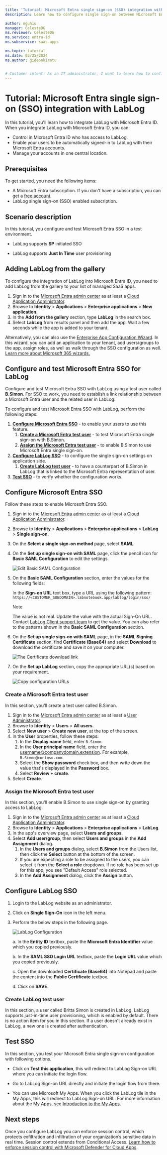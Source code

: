 ```yaml
---
title: 'Tutorial: Microsoft Entra single sign-on (SSO) integration with LabLog'
description: Learn how to configure single sign-on between Microsoft Entra ID and LabLog.

author: nguhiu
manager: CelesteDG
ms.reviewer: CelesteDG
ms.service: entra-id
ms.subservice: saas-apps

ms.topic: tutorial
ms.date: 03/25/2024
ms.author: gideonkiratu


# Customer intent: As an IT administrator, I want to learn how to configure single sign-on between Microsoft Entra ID and LabLog so that I can control who has access to LabLog, enable automatic sign-in with Microsoft Entra accounts, and manage my accounts in one central location.
---
```


# Tutorial: Microsoft Entra single sign-on (SSO) integration with LabLog

In this tutorial, you'll learn how to integrate LabLog with Microsoft Entra ID. When you integrate LabLog with Microsoft Entra ID, you can:

* Control in Microsoft Entra ID who has access to LabLog.
* Enable your users to be automatically signed-in to LabLog with their Microsoft Entra accounts.
* Manage your accounts in one central location.

## Prerequisites

To get started, you need the following items:

* A Microsoft Entra subscription. If you don't have a subscription, you can get a [free account](https://azure.microsoft.com/free/).
* LabLog single sign-on (SSO) enabled subscription.

## Scenario description

In this tutorial, you configure and test Microsoft Entra SSO in a test environment.

* LabLog supports **SP** initiated SSO

* LabLog supports **Just In Time** user provisioning


## Adding LabLog from the gallery

To configure the integration of LabLog into Microsoft Entra ID, you need to add LabLog from the gallery to your list of managed SaaS apps.

1. Sign in to the [Microsoft Entra admin center](https://entra.microsoft.com) as at least a [Cloud Application Administrator](~/identity/role-based-access-control/permissions-reference.md#cloud-application-administrator).
1. Browse to **Identity** > **Applications** > **Enterprise applications** > **New application**.
1. In the **Add from the gallery** section, type **LabLog** in the search box.
1. Select **LabLog** from results panel and then add the app. Wait a few seconds while the app is added to your tenant.

 Alternatively, you can also use the [Enterprise App Configuration Wizard](https://portal.office.com/AdminPortal/home?Q=Docs#/azureadappintegration). In this wizard, you can add an application to your tenant, add users/groups to the app, assign roles, as well as walk through the SSO configuration as well. [Learn more about Microsoft 365 wizards.](/microsoft-365/admin/misc/azure-ad-setup-guides)


<a name='configure-and-test-azure-ad-sso-for-lablog'></a>

## Configure and test Microsoft Entra SSO for LabLog

Configure and test Microsoft Entra SSO with LabLog using a test user called **B.Simon**. For SSO to work, you need to establish a link relationship between a Microsoft Entra user and the related user in LabLog.

To configure and test Microsoft Entra SSO with LabLog, perform the following steps:

1. **[Configure Microsoft Entra SSO](#configure-azure-ad-sso)** - to enable your users to use this feature.
    1. **[Create a Microsoft Entra test user](#create-an-azure-ad-test-user)** - to test Microsoft Entra single sign-on with B.Simon.
    1. **[Assign the Microsoft Entra test user](#assign-the-azure-ad-test-user)** - to enable B.Simon to use Microsoft Entra single sign-on.
1. **[Configure LabLog SSO](#configure-lablog-sso)** - to configure the single sign-on settings on application side.
    1. **[Create LabLog test user](#create-lablog-test-user)** - to have a counterpart of B.Simon in LabLog that is linked to the Microsoft Entra representation of user.
1. **[Test SSO](#test-sso)** - to verify whether the configuration works.

<a name='configure-azure-ad-sso'></a>

## Configure Microsoft Entra SSO

Follow these steps to enable Microsoft Entra SSO.

1. Sign in to the [Microsoft Entra admin center](https://entra.microsoft.com) as at least a [Cloud Application Administrator](~/identity/role-based-access-control/permissions-reference.md#cloud-application-administrator).
1. Browse to **Identity** > **Applications** > **Enterprise applications** > **LabLog** > **Single sign-on**.
1. On the **Select a single sign-on method** page, select **SAML**.
1. On the **Set up single sign-on with SAML** page, click the pencil icon for **Basic SAML Configuration** to edit the settings.

   ![Edit Basic SAML Configuration](common/edit-urls.png)

1. On the **Basic SAML Configuration** section, enter the values for the following fields:

    In the **Sign-on URL** text box, type a URL using the following pattern:
    `https://<CUSTOMER_SUBDOMAIN>.labnotebook.app/lablog/login/sso/`

	> [!NOTE]
	> The value is not real. Update the value with the actual Sign-On URL. Contact [LabLog Client support team](mailto:support@labnotebook.app) to get the value. You can also refer to the patterns shown in the **Basic SAML Configuration** section.

1. On the **Set up single sign-on with SAML** page, in the **SAML Signing Certificate** section,  find **Certificate (Base64)** and select **Download** to download the certificate and save it on your computer.

	![The Certificate download link](common/certificatebase64.png)

1. On the **Set up LabLog** section, copy the appropriate URL(s) based on your requirement.

	![Copy configuration URLs](common/copy-configuration-urls.png)

<a name='create-an-azure-ad-test-user'></a>

### Create a Microsoft Entra test user

In this section, you'll create a test user called B.Simon.

1. Sign in to the [Microsoft Entra admin center](https://entra.microsoft.com) as at least a [User Administrator](~/identity/role-based-access-control/permissions-reference.md#user-administrator).
1. Browse to **Identity** > **Users** > **All users**.
1. Select **New user** > **Create new user**, at the top of the screen.
1. In the **User** properties, follow these steps:
   1. In the **Display name** field, enter `B.Simon`.  
   1. In the **User principal name** field, enter the username@companydomain.extension. For example, `B.Simon@contoso.com`.
   1. Select the **Show password** check box, and then write down the value that's displayed in the **Password** box.
   1. Select **Review + create**.
1. Select **Create**.

<a name='assign-the-azure-ad-test-user'></a>

### Assign the Microsoft Entra test user

In this section, you'll enable B.Simon to use single sign-on by granting access to LabLog.

1. Sign in to the [Microsoft Entra admin center](https://entra.microsoft.com) as at least a [Cloud Application Administrator](~/identity/role-based-access-control/permissions-reference.md#cloud-application-administrator).
1. Browse to **Identity** > **Applications** > **Enterprise applications** > **LabLog**.
1. In the app's overview page, select **Users and groups**.
1. Select **Add user/group**, then select **Users and groups** in the **Add Assignment** dialog.
   1. In the **Users and groups** dialog, select **B.Simon** from the Users list, then click the **Select** button at the bottom of the screen.
   1. If you are expecting a role to be assigned to the users, you can select it from the **Select a role** dropdown. If no role has been set up for this app, you see "Default Access" role selected.
   1. In the **Add Assignment** dialog, click the **Assign** button.

## Configure LabLog SSO

1. Login to the LabLog website as an administrator.

1. Click on **Single Sign-On** icon in the left menu.

1. Perform the below steps in the following page.

	![LabLog Configuration](./media/lablog-tutorial/single-sign-on.png)

	a. In the **Entity ID** textbox, paste the **Microsoft Entra Identifier** value which you copied previously.

	b. In the **SAML SSO Login URL** textbox, paste the **Login URL** value which you copied previously.

	c. Open the downloaded **Certificate (Base64)** into Notepad and paste the content into the **Public Certificate** textbox.

	d. Click on **SAVE**.


### Create LabLog test user

In this section, a user called Britta Simon is created in LabLog. LabLog supports just-in-time user provisioning, which is enabled by default. There is no action item for you in this section. If a user doesn't already exist in LabLog, a new one is created after authentication.

## Test SSO 

In this section, you test your Microsoft Entra single sign-on configuration with following options. 

* Click on **Test this application**, this will redirect to LabLog Sign-on URL where you can initiate the login flow. 

* Go to LabLog Sign-on URL directly and initiate the login flow from there.

* You can use Microsoft My Apps. When you click the LabLog tile in the My Apps, this will redirect to LabLog Sign-on URL. For more information about the My Apps, see [Introduction to the My Apps](https://support.microsoft.com/account-billing/sign-in-and-start-apps-from-the-my-apps-portal-2f3b1bae-0e5a-4a86-a33e-876fbd2a4510).


## Next steps

Once you configure LabLog you can enforce session control, which protects exfiltration and infiltration of your organization’s sensitive data in real time. Session control extends from Conditional Access. [Learn how to enforce session control with Microsoft Defender for Cloud Apps](/cloud-app-security/proxy-deployment-any-app).
